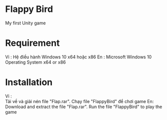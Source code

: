 # Flappy Bird
My first Unity game

# Requirement
Vi : Hệ điều hành Windows 10 x64 hoặc x86
En : Microsoft Windows 10 Operating System x64 or x86

# Installation
Vi :  
Tải về và giải nén file "Flap.rar". Chạy file "FlappyBird" để chơi game
En:  
Download and extract the file "Flap.rar". Run the file "FlappyBird" to play the game
